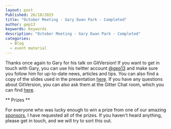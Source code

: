 ```yaml
---
layout: post
Published: 26/10/2015
title: "October Meeting - Gary Ewan Park - Completed"
author: gep13
keywords: Keywords
description: "October Meeting - Gary Ewan Park - Completed"
categories:
  - Blog
  - event material
---
```


Thanks once again to Gary for his talk on GitVersion!  If you want to get in touch with Gary, you can use his twitter account [@gep13][Gary_Twitter_Account] and make sure you follow him for up-to-date news, articles and tips. You can also find a copy of the slides used in the presentation [here][Gary_Slides].  If you have any questions about GitVersion, you can also ask them at the Gitter Chat room, which you can find [here](https://gitter.im/GitTools/GitVersion).

** Prizes **

For everyone who was lucky enough to win a prize from one of our amazing [sponsors][sponsors_page], I have requested all of the prizes.  If you haven't heard anything, please get in touch, and we will try to sort this out.

[Gary_Slides]: http://www.slideshare.net/gep13/semantic-versioning-with-gitversion-take-2
[Gary_Twitter_Account]: https://twitter.com/gep13
[sponsors_page]: http://www.aberdeendevelopers.co.uk/sponsors/
